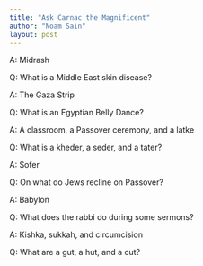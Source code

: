 ```yaml
---
title: "Ask Carnac the Magnificent"
author: "Noam Sain"
layout: post
---
```


A: Midrash

Q: What is a Middle East skin disease?

A: The Gaza Strip

Q: What is an Egyptian Belly Dance?

A: A classroom, a Passover ceremony, and a latke

Q: What is a kheder, a seder, and a tater?

A: Sofer

Q: On what do Jews recline on Passover?

A: Babylon

Q: What does the rabbi do during some sermons?

A: Kishka, sukkah, and circumcision

Q: What are a gut, a hut, and a cut?